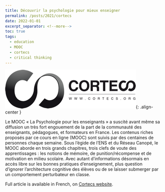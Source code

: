 ```yaml
---
title: Découvrir la psychologie pour mieux enseigner
permalink: /posts/2021/cortecs
date: 2022-01-01
excerpt_separator: <!--more-->
toc: true
tags:
  - education
  - MOOC
  - cortecs
  - critical thinking
---
```


![](/images/posts/post1/cortecs_logo.png){: .align-center }

Le MOOC « La Psychologie pour les enseignants » a suscité avant même sa diffusion un très fort engouement de la part de la communauté des enseignants, pédagogues, et formateurs en France. Les contenus riches proposés par ce cours en ligne (MOOC) sont suivis par des centaines de personnes chaque semaine. Sous l’égide de l’ENS et du Réseau Canopé, le MOOC aborde en trois grands chapitres, trois clefs de voute des apprentissages : les notions de mémoire, de punition/récompense et de motivation en milieu scolaire. 
Avec autant d’informations désormais en accès libre sur les bonnes pratiques d’enseignement, plus question d’ignorer l’architecture cognitive des élèves ou de se laisser submerger par un comportement perturbateur en classe.

Full article is available in French, on [Cortecs website](https://cortecs.org/non-classe/decouvrir-la-psychologie-pour-mieux-enseigner/).

<!--more-->


